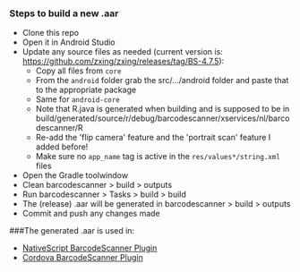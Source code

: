 ### Steps to build a new .aar
 * Clone this repo
 * Open it in Android Studio
 * Update any source files as needed (current version is: https://github.com/zxing/zxing/releases/tag/BS-4.7.5):
   - Copy all files from `core`
   - From the `android` folder grab the src/.../android folder and paste that to the appropriate package
   - Same for `android-core`
   - Note that R.java is generated when building and is supposed to be in build/generated/source/r/debug/barcodescanner/xservices/nl/barcodescanner/R
   - Re-add the 'flip camera' feature and the 'portrait scan' feature I added before!
   - Make sure no `app_name` tag is active in the `res/values*/string.xml` files
 * Open the Gradle toolwindow
 * Clean barcodescanner > build > outputs
 * Run barcodescanner > Tasks > build > build
 * The (release) .aar will be generated in barcodescanner > build > outputs
 * Commit and push any changes made

###The generated .aar is used in:
* [NativeScript BarcodeScanner Plugin](https://github.com/EddyVerbruggen/nativescript-barcodescanner/)
* [Cordova BarcodeScanner Plugin](https://github.com/Telerik-Verified-Plugins/BarcodeScanner/)

